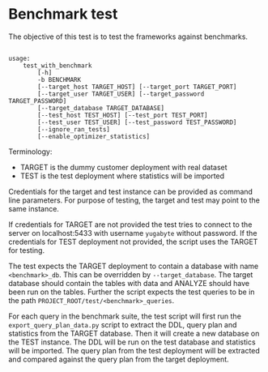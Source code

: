 # Benchmark test

The objective of this test is to test the frameworks against benchmarks.

```

usage: 
    test_with_benchmark 
        [-h] 
        -b BENCHMARK 
        [--target_host TARGET_HOST] [--target_port TARGET_PORT] 
        [--target_user TARGET_USER] [--target_password TARGET_PASSWORD] 
        [--target_database TARGET_DATABASE] 
        [--test_host TEST_HOST] [--test_port TEST_PORT] 
        [--test_user TEST_USER] [--test_password TEST_PASSWORD]
        [--ignore_ran_tests] 
        [--enable_optimizer_statistics]
```

Terminology: 
* TARGET is the dummy customer deployment with real dataset
* TEST is the test deployment where statistics will be imported

Credentials for the target and test instance can be provided as command line 
parameters. For purpose of testing, the target and test may point to the same 
instance.

If credentials for TARGET are not provided the test tries to connect to the 
server on localhost:5433 with username `yugabyte` without password. If the 
credentials for TEST deployment not provided, the script uses the TARGET for 
testing.

The test expects the TARGET deployment to contain a database with name 
`<benchmark>_db`. This can be overridden by `--target_database`. The target 
database should contain the tables with data and ANALYZE should have been run on 
the tables. Further the script expects the test queries to be in the path 
`PROJECT_ROOT/test/<benchmark>_queries`.

For each query in the benchmark suite, the test script will first run the 
`export_query_plan_data.py` script to extract the DDL, query plan and 
statistics from the TARGET database. Then it will create a new database 
on the TEST instance. The DDL will be run on the test database and statistics 
will be imported. The query plan from the test deployment will be extracted
and compared against the query plan from the target deployment.